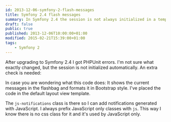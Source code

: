 ```yaml
---
id: 2013-12-06-symfony-2-flash-messages
title: Symfony 2.4 flash messages
summary: In Symfony 2.4 the session is not always initialized in a template. You need an extra step to detect this.
draft: false
public: true
published: 2013-12-06T10:00:00+01:00
modified: 2015-02-21T15:39:00+01:00
tags:
    - Symfony 2
---
```


After upgrading to Symfony 2.4 I got PHPUnit errors. I'm not sure what exactly changed, but the session is not initialized automatically. An extra check is needed:

<gist data-id="05fbf89f25111618488d" data-file="base.html.twig"></gist>

In case you are wondering what this code does: It shows the current messages in the flashbag and formats it in Bootstrap style. I've placed the code in the default layout view template.

The `js-notifications` class is there so I can add notifications generated with JavaScript. I always prefix JavaScript only classes with `js`. This way I know there is no css class for it and it's used by JavaScript only.
